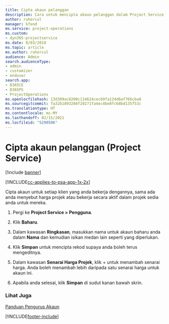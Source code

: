 ```yaml
---
title: Cipta akaun pelanggan
description: Cara untuk mencipta akaun pelanggan dalam Project Service
author: ruhercul
manager: kfend
ms.service: project-operations
ms.custom:
- dyn365-projectservice
ms.date: 8/03/2018
ms.topic: article
ms.author: ruhercul
audience: Admin
search.audienceType:
- admin
- customizer
- enduser
search.app:
- D365CE
- D365PS
- ProjectOperations
ms.openlocfilehash: 13d309ac8200c114624cec69fa124d6af766cba8
ms.sourcegitcommit: fa32b1893286f20271fa4ec4be8fc68bd135f53c
ms.translationtype: HT
ms.contentlocale: ms-MY
ms.lasthandoff: 02/15/2021
ms.locfileid: "5290506"
---
```

# <a name="create-a-customer-account-project-service"></a>Cipta akaun pelanggan (Project Service)

[!include [banner](../includes/psa-now-project-operations.md)]

[!INCLUDE[cc-applies-to-psa-app-1x-2x](../includes/cc-applies-to-psa-app-1x-2x.md)]

Cipta akaun untuk setiap klien yang anda bekerja dengannya, sama ada anda menyebut harga projek atau bekerja secara aktif dalam projek sedia anda untuk mereka.  
  
1.  Pergi ke **Project Service > Pengguna**.  
  
2.  Klik **Baharu**.  
  
3.  Dalam kawasan **Ringkasan**, masukkan nama untuk akaun baharu anda dalam **Nama** dan kemudian isikan medan lain seperti yang diperlukan.  
  
4.  Klik **Simpan** untuk mencipta rekod supaya anda boleh terus mengeditnya.  
  
5.  Dalam kawasan **Senarai Harga Projek**, klik + untuk menambah senarai harga. Anda boleh menambah lebih daripada satu senarai harga untuk akaun ini.  
  
6.  Apabila anda selesai, klik **Simpan** di sudut kanan bawah skrin.  
  
### <a name="see-also"></a>Lihat Juga  
 [Panduan Pengurus Akaun](../psa/account-manager-guide.md)


[!INCLUDE[footer-include](../includes/footer-banner.md)]